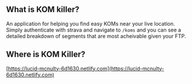 ## What is KOM killer?

An application for helping you find easy KOMs near your live location. Simply authenticate with strava and 
navigate to `/koms` and you can see a detailed breakdown of segments that are most acheivable given your FTP.

## Where is KOM Killer?

[https://lucid-mcnulty-6d1630.netlify.com](https://lucid-mcnulty-6d1630.netlify.com)

